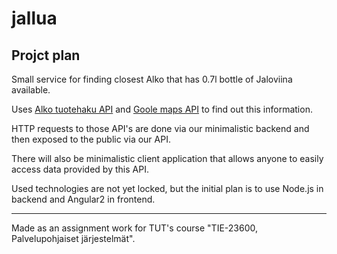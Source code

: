 # jallua

## Projct plan
Small service for finding closest Alko that has 0.7l bottle of Jaloviina available.

Uses [Alko tuotehaku API] and [Goole maps API] to find out this information.

HTTP requests to those API's are done via our minimalistic backend and then exposed to the public via our API.

There will also be minimalistic client application that allows anyone to easily access data provided by this API.

Used technologies are not yet locked, but the initial plan is to use Node.js in backend and Angular2 in frontend.

---

Made as an assignment work for TUT's course "TIE-23600, Palvelupohjaiset järjestelmät".

[Alko tuotehaku API]: <http://apisuomi.fi/shop/json/alko-tuotehaku-api/>
[Goole maps API]: <https://developers.google.com/maps/>